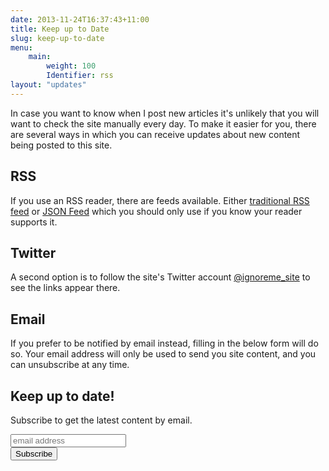 ```yaml
---
date: 2013-11-24T16:37:43+11:00
title: Keep up to Date
slug: keep-up-to-date
menu:
    main:
        weight: 100
        Identifier: rss
layout: "updates"
---
```


In case you want to know when I post new articles it's unlikely that you will want to check the site manually every day. To make it easier for you, there are several ways in which you can receive updates about new content being posted to this site.

## RSS

If you use an RSS reader, there are feeds available. Either [traditional RSS feed](/index.xml) or [JSON Feed](/feed.json) which you should only use if you know your reader supports it.

## Twitter

A second option is to follow the site's Twitter account [@ignoreme_site](https://twitter.com/ignoreme_site) to see the links appear there.

## Email

If you prefer to be notified by email instead, filling in the below form will do so. Your email address will only be used to send you site content, and you can unsubscribe at any time.

<div id="mc_embed_signup">
<h2>Keep up to date!</h2>
<p>Subscribe to get the latest content by email.</p>
<form action="//nore.us14.list-manage.com/subscribe/post?u=3fad9dbf9fc9fd9864691d976&amp;id=8fad3fb827" method="post" id="mc-embedded-subscribe-form" name="mc-embedded-subscribe-form" class="validate" target="_blank" novalidate>
<div id="mc_embed_signup_scroll">

<input type="email" value="" name="EMAIL" class="email" id="mce-EMAIL" placeholder="email address" required>
<!-- real people should not fill this in and expect good things - do not remove this or risk form bot signups-->
<div style="position: absolute; left: -5000px;" aria-hidden="true"><input type="text" name="b_3fad9dbf9fc9fd9864691d976_8fad3fb827" tabindex="-1" value=""></div>
<div class="clear"><input type="submit" value="Subscribe" name="subscribe" id="mc-embedded-subscribe" class="button"></div>
</div>
</form>
</div>
